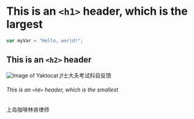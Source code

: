 # This is an `<h1>` header, which is the largest
``` javascript
var myVar = "Hello, world!";
```
## This is an `<h2>` header
![Image of Yaktocat](https://octodex.github.com/images/yaktocat.png)
jf士大夫考试科目反馈
###### This is an `<h6>` header, which is the smallest
上岛咖啡林肯律师
